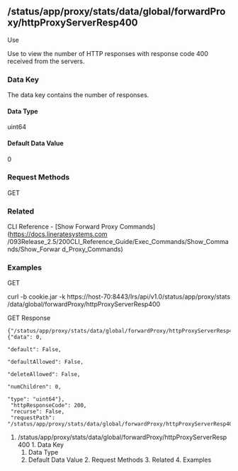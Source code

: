 ## /status/app/proxy/stats/data/global/forwardProxy/httpProxyServerResp400

Use

Use to view the number of HTTP responses with response code 400 received from
the servers.

### Data Key

The data key contains the number of responses.

#### Data Type

uint64

#### Default Data Value

0

### Request Methods

GET

### Related

CLI Reference - [Show Forward Proxy Commands](https://docs.lineratesystems.com
/093Release_2.5/200CLI_Reference_Guide/Exec_Commands/Show_Commands/Show_Forwar
d_Proxy_Commands)

### Examples

GET

curl -b cookie.jar -k https://host-70:8443/lrs/api/v1.0/status/app/proxy/stats
/data/global/forwardProxy/httpProxyServerResp400

GET Response

    
    {"/status/app/proxy/stats/data/global/forwardProxy/httpProxyServerResp400": {"data": 0,
                                                                                  "default": False,
                                                                                  "defaultAllowed": False,
                                                                                  "deleteAllowed": False,
                                                                                  "numChildren": 0,
                                                                                  "type": "uint64"},
     "httpResponseCode": 200,
     "recurse": False,
     "requestPath": "/status/app/proxy/stats/data/global/forwardProxy/httpProxyServerResp400"}
    

  1. /status/app/proxy/stats/data/global/forwardProxy/httpProxyServerResp400
    1. Data Key
      1. Data Type
      2. Default Data Value
    2. Request Methods
    3. Related
    4. Examples

